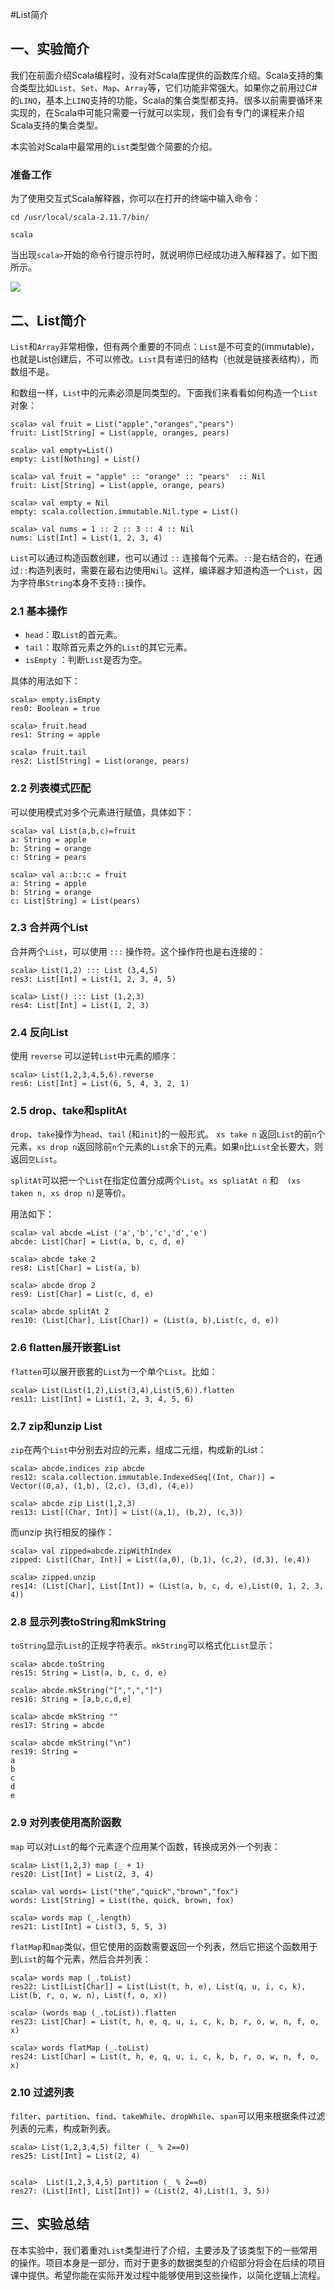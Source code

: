 #List简介

## 一、实验简介

我们在前面介绍Scala编程时，没有对Scala库提供的函数库介绍。Scala支持的集合类型比如`List`、`Set`、`Map`、`Array`等，它们功能非常强大。如果你之前用过C#的`LINQ`，基本上`LINQ`支持的功能，Scala的集合类型都支持。很多以前需要循环来实现的，在Scala中可能只需要一行就可以实现，我们会有专门的课程来介绍Scala支持的集合类型。

本实验对Scala中最常用的`List`类型做个简要的介绍。

### 准备工作

为了使用交互式Scala解释器，你可以在打开的终端中输入命令：

```
cd /usr/local/scala-2.11.7/bin/

scala
```

当出现`scala>`开始的命令行提示符时，就说明你已经成功进入解释器了。如下图所示。

![](https://dn-anything-about-doc.qbox.me/document-uid162034labid1679timestamp1454472982090.png/wm)

## 二、List简介


`List`和`Array`非常相像，但有两个重要的不同点：`List`是不可变的(immutable)，也就是List创建后，不可以修改。`List`具有递归的结构（也就是链接表结构），而数组不是。


和数组一样，`List`中的元素必须是同类型的。下面我们来看看如何构造一个`List`对象：

```
scala> val fruit = List("apple","oranges","pears")
fruit: List[String] = List(apple, oranges, pears)

scala> val empty=List()
empty: List[Nothing] = List() 

scala> val fruit = "apple" :: "orange" :: "pears"  :: Nil
fruit: List[String] = List(apple, orange, pears)

scala> val empty = Nil
empty: scala.collection.immutable.Nil.type = List()

scala> val nums = 1 :: 2 :: 3 :: 4 :: Nil
nums: List[Int] = List(1, 2, 3, 4)
```

`List`可以通过构造函数创建，也可以通过 `::` 连接每个元素。`::`是右结合的，在通过`::`构造列表时，需要在最右边使用`Nil`。这样，编译器才知道构造一个`List`，因为字符串`String`本身不支持`::`操作。

### 2.1 基本操作

- `head`：取`List`的首元素。
- `tail`：取除首元素之外的`List`的其它元素。
- `isEmpty` ：判断`List`是否为空。
 

具体的用法如下：


```
scala> empty.isEmpty
res0: Boolean = true

scala> fruit.head
res1: String = apple

scala> fruit.tail
res2: List[String] = List(orange, pears)
```


### 2.2 列表模式匹配


可以使用模式对多个元素进行赋值，具体如下：

```
scala> val List(a,b,c)=fruit
a: String = apple
b: String = orange
c: String = pears

scala> val a::b::c = fruit
a: String = apple
b: String = orange
c: List[String] = List(pears)
```

### 2.3 合并两个List


合并两个`List`，可以使用 `:::` 操作符。这个操作符也是右连接的：

```
scala> List(1,2) ::: List (3,4,5)
res3: List[Int] = List(1, 2, 3, 4, 5)

scala> List() ::: List (1,2,3)
res4: List[Int] = List(1, 2, 3)
```

### 2.4 反向List


使用 `reverse` 可以逆转`List`中元素的顺序：

```
scala> List(1,2,3,4,5,6).reverse
res6: List[Int] = List(6, 5, 4, 3, 2, 1)
```

### 2.5 drop、take和splitAt

`drop`、`take`操作为`head`、`tail` (和`init`)的一般形式。 `xs take n` 返回`List`的前`n`个元素，`xs drop n`返回除前`n`个元素的`List`余下的元素。如果`n`比`List`全长要大，则返回`空List`。


`splitAt`可以把一个`List`在指定位置分成两个`List`。`xs spliatAt n` 和　`(xs taken n, xs drop n)`是等价。

用法如下：

```
scala> val abcde =List ('a','b','c','d','e')
abcde: List[Char] = List(a, b, c, d, e)

scala> abcde take 2
res8: List[Char] = List(a, b)

scala> abcde drop 2
res9: List[Char] = List(c, d, e)

scala> abcde splitAt 2
res10: (List[Char], List[Char]) = (List(a, b),List(c, d, e))
```


### 2.6 flatten展开嵌套List

`flatten`可以展开嵌套的`List`为一个单个`List`。比如：

```
scala> List(List(1,2),List(3,4),List(5,6)).flatten
res11: List[Int] = List(1, 2, 3, 4, 5, 6)
```

### 2.7 zip和unzip List

`zip`在两个`List`中分别去对应的元素，组成二元组，构成新的List：

```
scala> abcde.indices zip abcde
res12: scala.collection.immutable.IndexedSeq[(Int, Char)] = Vector((0,a), (1,b), (2,c), (3,d), (4,e))

scala> abcde zip List(1,2,3)
res13: List[(Char, Int)] = List((a,1), (b,2), (c,3))
```

而unzip 执行相反的操作：

```
scala> val zipped=abcde.zipWithIndex
zipped: List[(Char, Int)] = List((a,0), (b,1), (c,2), (d,3), (e,4))

scala> zipped.unzip
res14: (List[Char], List[Int]) = (List(a, b, c, d, e),List(0, 1, 2, 3, 4))
```

### 2.8 显示列表toString和mkString

`toString`显示`List`的正规字符表示。`mkString`可以格式化`List`显示：

```
scala> abcde.toString
res15: String = List(a, b, c, d, e)

scala> abcde.mkString("[",",","]")
res16: String = [a,b,c,d,e]

scala> abcde mkString ""
res17: String = abcde

scala> abcde mkString("\n")
res19: String =
a
b
c
d
e
```

### 2.9 对列表使用高阶函数

`map` 可以对`List`的每个元素逐个应用某个函数，转换成另外一个列表：

```
scala> List(1,2,3) map (_ + 1)
res20: List[Int] = List(2, 3, 4)

scala> val words= List("the","quick","brown","fox")
words: List[String] = List(the, quick, brown, fox)

scala> words map (_.length)
res21: List[Int] = List(3, 5, 5, 3)
```

`flatMap`和`map`类似，但它使用的函数需要返回一个列表，然后它把这个函数用于到`List`的每个元素，然后合并列表：

```
scala> words map (_.toList)
res22: List[List[Char]] = List(List(t, h, e), List(q, u, i, c, k), List(b, r, o, w, n), List(f, o, x))

scala> (words map (_.toList)).flatten
res23: List[Char] = List(t, h, e, q, u, i, c, k, b, r, o, w, n, f, o, x)

scala> words flatMap (_.toList)
res24: List[Char] = List(t, h, e, q, u, i, c, k, b, r, o, w, n, f, o, x)
```

### 2.10 过滤列表

`filter`、`partition`、`find`、`takeWhile`、`dropWhile`、`span`可以用来根据条件过滤列表的元素，构成新列表。

```
scala> List(1,2,3,4,5) filter (_ % 2==0)
res25: List[Int] = List(2, 4)


scala>  List(1,2,3,4,5) partition (_ % 2==0)
res27: (List[Int], List[Int]) = (List(2, 4),List(1, 3, 5))
```

## 三、实验总结

在本实验中，我们着重对`List`类型进行了介绍，主要涉及了该类型下的一些常用的操作。项目本身是一部分，而对于更多的数据类型的介绍部分将会在后续的项目课中提供。希望你能在实际开发过程中能够使用到这些操作，以简化逻辑上流程。